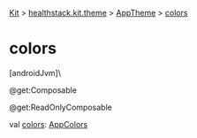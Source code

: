 
[Kit](../../../kit.html) > [healthstack.kit.theme](../index.html) > [AppTheme](index.html) > [colors](colors.html)



# colors



[androidJvm]\




@get:Composable



@get:ReadOnlyComposable



val [colors](colors.html): [AppColors](../-app-colors/index.html)




